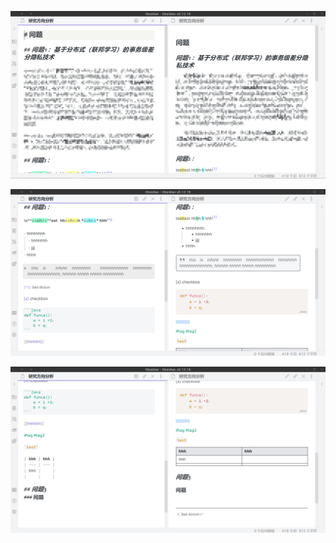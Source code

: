 ![image-20211021050910114](README.assets/image-20211021050910114.png)

![image-20211021050932923](README.assets/image-20211021050932923.png)

![image-20211021051024346](README.assets/image-20211021051024346.png)


